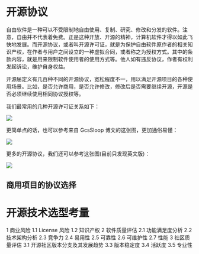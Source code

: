 # 开源协议

自由软件是一种可以不受限制地自由使用、复制、研究、修改和分发的软件。注意，自由并不代表着免费。正是这种开放、开源的精神，计算机软件才得以如此飞快地发展。而开源协议，或者叫开源许可证，就是为保护自由软件原作者的相关知识产权，在作者与用户之间设立的一种虚拟合同，或者称之为授权方式。其中的条款内容，就是用来限制软件使用者的使用方式等。他人如有违反协议，作者有权利发起诉讼，维护自身权益。

开源届定义有几百种不同的开源协议，宽松程度不一，用以满足开源项目的各种使用场景。比如，是否允许商用，是否允许修改，修改后是否需要继续开源，开源是否必须继续使用相同协议授权等。

我们最常用的几种开源许可证关系如下：

![](https://user-gold-cdn.xitu.io/2017/9/7/eabe19aa7df4af07dc5932267ad2abbc?imageView2/0/w/1280/h/960)

更简单点的话，也可以参考来自 GcsSloop 博文的这张图，更加通俗易懂：

![](https://user-gold-cdn.xitu.io/2017/9/7/348add62cb2fed9a49f2797b2926a57a?imageView2/0/w/1280/h/960)

更多的开源协议，我们还可以参考这张图(目前只发现英文版)：

![](https://user-gold-cdn.xitu.io/2017/9/7/a0d28eb92796c5a63f18970f1ad601f0?imageView2/0/w/1280/h/960)

## 商用项目的协议选择

# 开源技术选型考量

1 商业风险
1.1 License 风险
1.2 知识产权
2 软件质量评估
2.1 功能满足度分析
2.2 技术架构分析
2.3 竞争力
2.4 易用性
2.5 可靠性
2.6 可维护性
2.7 性能
3 社区质量评估
3.1 开源社区版本分支及其发展趋势
3.3 版本稳定度
3.4 活跃度
3.5 专业性
